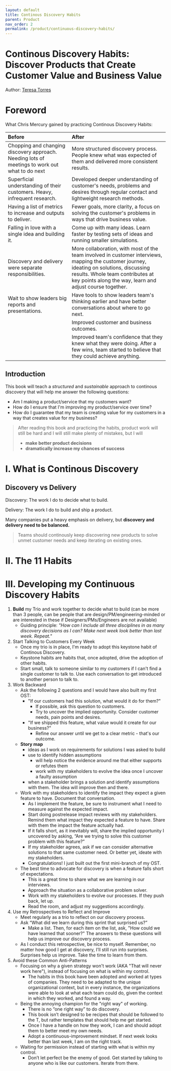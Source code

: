 ```yaml
---
layout: default
title: Continous Discovery Habits
parent: Product
nav_order: 2
permalink: /product/continuous-discovery-habits/
---
```


# Continous Discovery Habits: Discover Products that Create Customer Value and Business Value

Author: [Teresa Torres](https://www.producttalk.org/)

# Foreword

What Chris Mercury gained by practicing Continous Discovery Habits:

| Before                                       | After                                             |
|:---------------------------------------------|:--------------------------------------------------|
| Chopping and changing discovery approach. Needing lots of meetings to work out what to do next | More structured discovery process. People knew what was expected of them and delivered more consistent results. |
| Superficial understanding of their customers. Heavy, infrequent research. | Developed deeper understanding of customer's needs, problems and desires through regular contact and lightweight research methods. |
| Having a list of metrics to increase and outputs to deliver. | Fewer goals, more clarity, a focus on solving the customer's problems in ways that drive business value. |
| Falling in love with a single idea and building it. | Come up with many ideas. Learn faster by testing sets of ideas and running smaller simulations. |
| Discovery and delivery were separate responsibilities. | More collaboration, with most of the team involved in customer interviews, mapping the customer journey, ideating on solutions, discussing results. Whole team contributes at key points along the way, learn and adjust course together. |
| Wait to show leaders big reports and presentations. | Have tools to show leaders team's thinking earlier and have better conversations about where to go next. |
|   | Improved customer and business outcomes. |
|   | Improved team's confidence that they knew what they were doing. After a few wins, team started to believe that they could achieve anything. |

## Introduction

This book will teach a *structured* and *sustainable* approach to continous discovery that will help me answer the following questions:
- Am I making a product/service that my customers want?
- How do I ensure that I'm improving my product/service over time?
- How do I guarantee that my team is creating value for my customers in a way that creates value for my business?

> After reading this book and practicing the habits, product work will still be hard and I will still make plenty of mistakes, but I will 
> - **make better product decisions**
> - **dramatically increase my chances of success**


# I. What is Continous Discovery

## Discovery vs Delivery

Discovery: The work I do to decide what to build.

Delivery: The work I do to build and ship a product.

Many companies put a heavy emphasis on delivery, but **discovery and delivery need to be balanced.**

> Teams should continously keep discovering new products to solve unmet customer needs and keep iterating on existing ones.



# II. The 11 Habits



# III. Developing my Continuous Discovery Habits

1. **Build** my Trio and work together to decide what to build (can be more than 3 people, can be people that are design/PM/engineering-minded or are interested in these if Designers/PMs/Engineers are not available)
    - Guiding principle: *"How can I include all three disciplines in as many discovery decisions as I can? Make next week look better than last week. Repeat."*
2. Start Talking to Customers Every Week
    - Once my trio is in place, I'm ready to adopt this keystone habit of Continous Discovery.
    - Keystone habits are habits that, once adopted, drive the adoption of other habits.
    - Start small, talk to someone similar to my customers if I can't find a single customer to talk to. Use each conversation to get introduced to another person to talk to.
3. Work Backward
    - Ask the following 2 questions and I would have also built my first OST:
        - "If our customers had this solution, what would it do for them?"
            - If possible, ask this question to customers.
            - Try to uncover the implied opportunity. Consider customer needs, pain points and desires.
        - "If we shipped this feature, what value would it create for our business?"
            - Refine our answer until we get to a clear metric - that's our outcome. 
    - **Story map**
        - ideas as I work on requirements for solutions I was asked to build
        - use to identify hidden assumptions
            - will help notice the evidence around me that either supports or refutes them
            - work with my stakeholders to evolve the idea once I uncover a faulty assumption
        - when a stakeholder brings a solution and identify assumptions with them. The idea will improve then and there.
    - Work with my stakeholders to identify the impact they expect a given feature to have. Document that conversation. 
        - As I implement the feature, be sure to instrument what I need to measure against the expected impact. 
        - Start doing postrelease impact reviews with my stakeholders. Remind them what impact they
    expected a feature to have. Share with them the impact the feature actually had. 
        - If it falls short, as it inevitably will, share the implied opportunity I uncovered by asking, “Are we trying to solve this customer problem with this feature?” 
        - If my stakeholder agrees, ask if we can consider alternative solutions to that same customer need. Or better yet, ideate with my stakeholders. 
        - Congratulations! I just built out the first mini-branch of my OST.
    - The best time to advocate for discovery is when a feature falls short of expectations.
        - This is a great time to share what we are learning in our interviews.
        - Approach the situation as a collaborative problem solver. 
        - Work with my stakeholders to evolve our processes. If they push back, let up.
        - Read the room, and adjust my suggestions accordingly.
4. Use my Retrospectives to Reflect and Improve
    - Meet regularly as a trio to reflect on our discovery process.
    - Ask “What did we learn during this sprint that surprised us?”
        - Make a list. Then, for each item on the list, ask, "How could we have learned that sooner?" The answers to these questions will help us improve our discovery process. 
    - As I conduct this retrospective, be nice to myself. Remember, no matter how good I get at discovery, I’ll still run into surprises. Surprises help us improve. Take the time to learn from them.
5. Avoid these Common Anti-Patterns
    - Focusing on why a given strategy won't work (AKA "That will never work here"), instead of focusing on what is within my control.
        - The habits in this book have been adopted and worked at types of companies. They need to be adapted to the unique organizational context, but in every instance, the organizations were able to look at what each team could do, given the context in which they worked, and found a way.
    - Being the annoying champion for the "right way" of working.
        - There is no “one right way” to do discovery.
        - This book isn’t designed to be recipes that should be followed to the T, but rather templates that should help me get started.
        - Once I have a handle on how they work, I can and should adopt them to better meet my own needs.
        - Adopt a continuous-improvement mindset. If next week looks better than last week, I am on the right track.
    - Waiting for permission instead of starting with what is within my control.
        - Don’t let perfect be the enemy of good. Get started by talking to anyone who is like our customers. Iterate from there.

